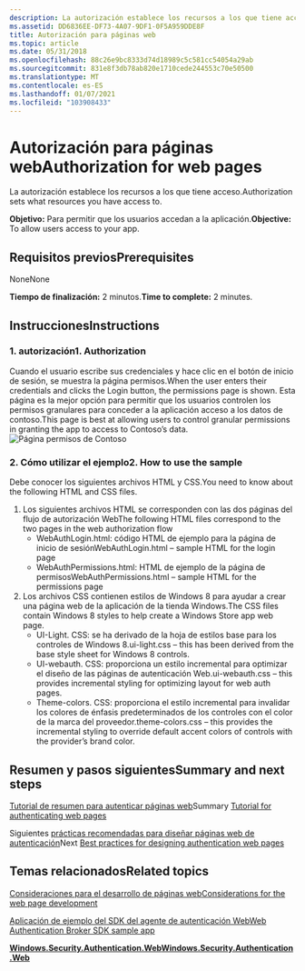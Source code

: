 ```yaml
---
description: La autorización establece los recursos a los que tiene acceso.
ms.assetid: DD6836EE-DF73-4A07-9DF1-0F5A959DDE8F
title: Autorización para páginas web
ms.topic: article
ms.date: 05/31/2018
ms.openlocfilehash: 88c26e9bc8333d74d18989c5c581cc54054a29ab
ms.sourcegitcommit: 831e8f3db78ab820e1710cede244553c70e50500
ms.translationtype: MT
ms.contentlocale: es-ES
ms.lasthandoff: 01/07/2021
ms.locfileid: "103908433"
---
```

# <a name="authorization-for-web-pages"></a><span data-ttu-id="296af-103">Autorización para páginas web</span><span class="sxs-lookup"><span data-stu-id="296af-103">Authorization for web pages</span></span>

<span data-ttu-id="296af-104">La autorización establece los recursos a los que tiene acceso.</span><span class="sxs-lookup"><span data-stu-id="296af-104">Authorization sets what resources you have access to.</span></span>

<span data-ttu-id="296af-105">**Objetivo:** Para permitir que los usuarios accedan a la aplicación.</span><span class="sxs-lookup"><span data-stu-id="296af-105">**Objective:** To allow users access to your app.</span></span>

## <a name="prerequisites"></a><span data-ttu-id="296af-106">Requisitos previos</span><span class="sxs-lookup"><span data-stu-id="296af-106">Prerequisites</span></span>

<span data-ttu-id="296af-107">None</span><span class="sxs-lookup"><span data-stu-id="296af-107">None</span></span>

<span data-ttu-id="296af-108">**Tiempo de finalización:** 2 minutos.</span><span class="sxs-lookup"><span data-stu-id="296af-108">**Time to complete:** 2 minutes.</span></span>

## <a name="instructions"></a><span data-ttu-id="296af-109">Instrucciones</span><span class="sxs-lookup"><span data-stu-id="296af-109">Instructions</span></span>

### <a name="1-authorization"></a><span data-ttu-id="296af-110">1. autorización</span><span class="sxs-lookup"><span data-stu-id="296af-110">1. Authorization</span></span>

<span data-ttu-id="296af-111">Cuando el usuario escribe sus credenciales y hace clic en el botón de inicio de sesión, se muestra la página permisos.</span><span class="sxs-lookup"><span data-stu-id="296af-111">When the user enters their credentials and clicks the Login button, the permissions page is shown.</span></span> <span data-ttu-id="296af-112">Esta página es la mejor opción para permitir que los usuarios controlen los permisos granulares para conceder a la aplicación acceso a los datos de contoso.</span><span class="sxs-lookup"><span data-stu-id="296af-112">This page is best at allowing users to control granular permissions in granting the app to access to Contoso’s data.</span></span> ![Página permisos de Contoso](images/wab-figure9.png)

### <a name="2-how-to-use-the-sample"></a><span data-ttu-id="296af-114">2. Cómo utilizar el ejemplo</span><span class="sxs-lookup"><span data-stu-id="296af-114">2. How to use the sample</span></span>

<span data-ttu-id="296af-115">Debe conocer los siguientes archivos HTML y CSS.</span><span class="sxs-lookup"><span data-stu-id="296af-115">You need to know about the following HTML and CSS files.</span></span>

1.  <span data-ttu-id="296af-116">Los siguientes archivos HTML se corresponden con las dos páginas del flujo de autorización Web</span><span class="sxs-lookup"><span data-stu-id="296af-116">The following HTML files correspond to the two pages in the web authorization flow</span></span>
    -   <span data-ttu-id="296af-117">WebAuthLogin.html: código HTML de ejemplo para la página de inicio de sesión</span><span class="sxs-lookup"><span data-stu-id="296af-117">WebAuthLogin.html – sample HTML for the login page</span></span>
    -   <span data-ttu-id="296af-118">WebAuthPermissions.html: HTML de ejemplo de la página de permisos</span><span class="sxs-lookup"><span data-stu-id="296af-118">WebAuthPermissions.html – sample HTML for the permissions page</span></span>
2.  <span data-ttu-id="296af-119">Los archivos CSS contienen estilos de Windows 8 para ayudar a crear una página web de la aplicación de la tienda Windows.</span><span class="sxs-lookup"><span data-stu-id="296af-119">The CSS files contain Windows 8 styles to help create a Windows Store app web page.</span></span>
    -   <span data-ttu-id="296af-120">UI-Light. CSS: se ha derivado de la hoja de estilos base para los controles de Windows 8.</span><span class="sxs-lookup"><span data-stu-id="296af-120">ui-light.css – this has been derived from the base style sheet for Windows 8 controls.</span></span>
    -   <span data-ttu-id="296af-121">UI-webauth. CSS: proporciona un estilo incremental para optimizar el diseño de las páginas de autenticación Web.</span><span class="sxs-lookup"><span data-stu-id="296af-121">ui-webauth.css – this provides incremental styling for optimizing layout for web auth pages.</span></span>
    -   <span data-ttu-id="296af-122">Theme-colors. CSS: proporciona el estilo incremental para invalidar los colores de énfasis predeterminados de los controles con el color de la marca del proveedor.</span><span class="sxs-lookup"><span data-stu-id="296af-122">theme-colors.css – this provides the incremental styling to override default accent colors of controls with the provider’s brand color.</span></span>

## <a name="summary-and-next-steps"></a><span data-ttu-id="296af-123">Resumen y pasos siguientes</span><span class="sxs-lookup"><span data-stu-id="296af-123">Summary and next steps</span></span>

<span data-ttu-id="296af-124">[Tutorial de resumen para autenticar páginas web](tutorial-for-authenticating-web-pages.md)</span><span class="sxs-lookup"><span data-stu-id="296af-124">Summary [Tutorial for authenticating web pages](tutorial-for-authenticating-web-pages.md)</span></span>

<span data-ttu-id="296af-125">Siguientes [prácticas recomendadas para diseñar páginas web de autenticación](best-practices-for-designing-authentication-web-pages.md)</span><span class="sxs-lookup"><span data-stu-id="296af-125">Next [Best practices for designing authentication web pages](best-practices-for-designing-authentication-web-pages.md)</span></span>

## <a name="related-topics"></a><span data-ttu-id="296af-126">Temas relacionados</span><span class="sxs-lookup"><span data-stu-id="296af-126">Related topics</span></span>

<dl> <dt>

[<span data-ttu-id="296af-127">Consideraciones para el desarrollo de páginas web</span><span class="sxs-lookup"><span data-stu-id="296af-127">Considerations for the web page development</span></span>](considerations-for-the-web-page-development.md)
</dt> <dt>

[<span data-ttu-id="296af-128">Aplicación de ejemplo del SDK del agente de autenticación Web</span><span class="sxs-lookup"><span data-stu-id="296af-128">Web Authentication Broker SDK sample app</span></span>](https://github.com/microsoft/Windows-universal-samples/tree/master/Samples/WebAuthenticationBroker)
</dt> <dt>

[<span data-ttu-id="296af-129">**Windows.Security.Authentication.Web**</span><span class="sxs-lookup"><span data-stu-id="296af-129">**Windows.Security.Authentication.Web**</span></span>](/uwp/api/Windows.Security.Authentication.Web)
</dt> </dl>

 

 
